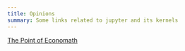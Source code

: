 ```yaml
---
title: Opinions
summary: Some links related to jupyter and its kernels
---
```


[The Point of Economath](https://krugman.blogs.nytimes.com/2013/08/21/the-point-of-economath/?_php=true&_type=blogs&smid=tw-share&_r=0)